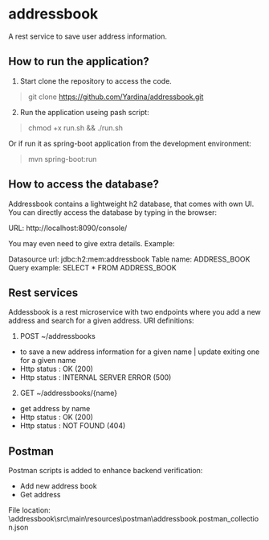 # addressbook
A rest service to save user address information. 

## How to run the application?
1. Start clone the repository to access the code. 

> git clone https://github.com/Yardina/addressbook.git


2. Run the application useing pash script:   
> chmod +x run.sh && ./run.sh

Or if run it as spring-boot application from the development environment:
> mvn spring-boot:run

## How to access the database?
Addressbook contains a lightweight h2 database, that comes with own UI. You can directly access the database by typing in the browser:

URL: http://localhost:8090/console/  

You may even need to give extra details. Example: 

Datasource url:  jdbc:h2:mem:addressbook
Table name: ADDRESS_BOOK
Query example: SELECT * FROM ADDRESS_BOOK  
 
 
## Rest services
Addessbook is a rest microservice with two endpoints where you add a new address and search for a given address. 
URI definitions:

1. POST ~/addressbooks 
- to save a new address information for a given name | update exiting one for a given name
- Http status : OK (200) 
- Http status : INTERNAL SERVER ERROR (500) 
                      
2. GET ~/addressbooks/{name} 
- get address by name
- Http status : OK (200)                            
- Http status : NOT FOUND (404)
                            
## Postman

Postman scripts is added to enhance backend verification:  
- Add new address book
- Get address 
 
File location: \addressbook\src\main\resources\postman\addressbook.postman_collection.json


